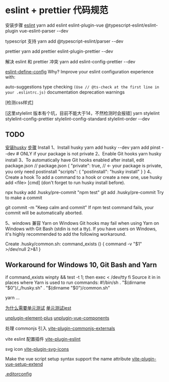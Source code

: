 # eslint + prettier 代码规范

安装步骤
[eslint](https://github.com/prettier/eslint-plugin-prettier)
yarn add eslint eslint-plugin-vue @typescript-eslint/eslint-plugin vue-eslint-parser --dev

typescript 支持
yarn add @typescript-eslint/parser --dev

prettier
yarn add prettier eslint-plugin-prettier --dev

解决 eslint 和 prettier 冲突
yarn add eslint-config-prettier --dev

[eslint-define-config](https://www.npmjs.com/package/eslint-define-config)
Why?
Improve your eslint configuration experience with:

auto-suggestions
type checking `(Use // @ts-check at the first line in your .eslintrc.js)`
documentation
deprecation warnings

[检测css样式]
<!-- https://juejin.cn/post/7022720509875847182 -->
[这里stylelint 版本有个坑，目前不能大于14，不然检测时会报错]
yarn stylelint stylelint-config-prettier stylelint-config-standard stylelint-order --dev

## TODO
<!-- git commit  -->
[安装husky](https://typicode.github.io/husky/#/)
[步骤](https://www.jianshu.com/p/77f715968e51)
Install
1、Install husky
yarn add husky --dev
yarn add pinst --dev # ONLY if your package is not private
2、Enable Git hooks
yarn husky install
3、To automatically have Git hooks enabled after install, edit package.json
// package.json
{
  "private": true, // ← your package is private, you only need postinstall
  "scripts": {
    "postinstall": "husky install"
  }
}
4、Create a hook
To add a command to a hook or create a new one, use husky add \<file> [cmd] (don't forget to run husky install before).

npx husky add .husky/pre-commit "npm test"
git add .husky/pre-commit
Try to make a commit

git commit -m "Keep calm and commit"
If npm test command fails, your commit will be automatically aborted.

5、windows 兼容
Yarn on Windows
Git hooks may fail when using Yarn on Windows with Git Bash (stdin is not a tty). If you have users on Windows, it's highly recommended to add the following workaround.

Create .husky/common.sh:
command_exists () {
  command -v "$1" >/dev/null 2>&1
}

## Workaround for Windows 10, Git Bash and Yarn

if command_exists winpty && test -t 1; then
  exec < /dev/tty
fi
Source it in in places where Yarn is used to run commands:
 #!/bin/sh
. "$(dirname "$0")/_/husky.sh"
. "$(dirname "$0")/common.sh"

yarn ...

[为什么需要单元测试](https://segmentfault.com/a/1190000015724775)
[单元测试jest](https://blog.csdn.net/weixin_33768481/article/details/93175049)

<!-- 按需加载插件组件 -->
[unplugin-element-plus](https://www.npmjs.com/package/unplugin-element-plus)
[unplugin-vue-components](https://github.com/antfu/unplugin-vue-components)

<!-- vite插件 -->
处理 commonjs 引入
[vite-plugin-commonjs-externals](https://www.npmjs.com/package/vite-plugin-commonjs-externals)

vite eslint 配置插件
[vite-plugin-eslint](https://www.npmjs.com/package/vite-plugin-eslint)

svg icon
[vite-plugin-svg-icons](https://www.npmjs.com/package/vite-plugin-svg-icons)

Make the vue script setup syntax support the name attribute
[vite-plugin-vue-setup-extend](https://github.com/anncwb/vite-plugin-vue-setup-extend)

<!-- editorconfig -->
[.editorconfig](https://cloud.tencent.com/developer/article/1546185)
